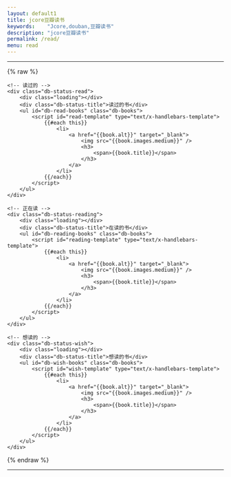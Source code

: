 ```yaml
---
layout: default1
title: jcore豆瓣读书
keywords:	 "Jcore,douban,豆瓣读书"
description: "jcore豆瓣读书"
permalink: /read/
menu: read
---
```


<script type="text/javascript" src="http://cdn.bootcss.com/handlebars.js/1.0.0-rc.4/handlebars.min.js"></script>

<hr/>

{% raw %}

<div class="douban-books">

	<!-- 读过的 -->
	<div class="db-status-read">
		<div class="loading"></div>
		<div class="db-status-title">读过的书</div>
		<ul id="db-read-books" class="db-books">
			<script id="read-template" type="text/x-handlebars-template">
				{{#each this}}
					<li>
						<a href="{{book.alt}}" target="_blank">
							<img src="{{book.images.medium}}" />
							<h3>
								<span>{{book.title}}</span>
							</h3>
						</a>
					</li>
				{{/each}}
			</script>
		</ul>
	</div>
	
	<!-- 正在读 -->
	<div class="db-status-reading">
		<div class="loading"></div>
		<div class="db-status-title">在读的书</div>
		<ul id="db-reading-books" class="db-books">
			<script id="reading-template" type="text/x-handlebars-template">
				{{#each this}}
					<li>
						<a href="{{book.alt}}" target="_blank">
							<img src="{{book.images.medium}}" />
							<h3>
								<span>{{book.title}}</span>
							</h3>
						</a>
					</li>
				{{/each}}
			</script>
		</ul>
	</div>
	
	<!-- 想读的 -->
	<div class="db-status-wish">
		<div class="loading"></div>
		<div class="db-status-title">想读的书</div>
		<ul id="db-wish-books" class="db-books">
			<script id="wish-template" type="text/x-handlebars-template">
				{{#each this}}
					<li>
						<a href="{{book.alt}}" target="_blank">
							<img src="{{book.images.medium}}" />
							<h3>
								<span>{{book.title}}</span>
							</h3>
						</a>
					</li>
				{{/each}}
			</script>
		</ul>
	</div>
	
</div>

{% endraw %}
	
<hr/>	


